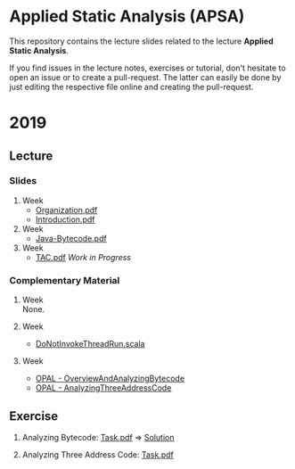 # Applied Static Analysis (APSA)

This repository contains the lecture slides related to the lecture **Applied Static Analysis**.

If you find issues in the lecture notes, exercises or tutorial, don't hesitate to open an issue or to create a pull-request. The latter can easily be done by just editing the respective file online and creating the pull-request.

# 2019

## Lecture

### Slides

 1. Week 
    - [Organization.pdf](2019/0-Organization/Organization.pdf)
    - [Introduction.pdf](2019/1-Introduction/Introduction.pdf)
 1. Week  
    - [Java-Bytecode.pdf](2019/2-Java-Bytecode/Bytecode.pdf)
 1. Week 
    - [TAC.pdf](2019/3-Java-TAC/TAC.pdf) _Work in Progress_

### Complementary Material

 1. Week  
   None.
 
 1. Week 
    - [DoNotInvokeThreadRun.scala](2019/OPAL/Code/src/main/scala/de/tud/stg/br/DoNotInvokeThreadRun.scala)
 1. Week
    - [OPAL - OverviewAndAnalyzingBytecode](2019/OPAL/1-OverviewAndAnalyzingBytecode.pdf)    
    - [OPAL - AnalyzingThreeAddressCode](2019/OPAL/2-AnalyzingThreeAddressCode.pdf)

## Exercise

 1. Analyzing Bytecode: [Task.pdf](2019/2-Java-Bytecode/Exercise/Task.pdf) ⇒  [Solution](2019/2-Java-Bytecode/Exercise/Solution)
 
 1. Analyzing Three Address Code: [Task.pdf](2019/3-Java-Tac/Exercise/Task.pdf)

